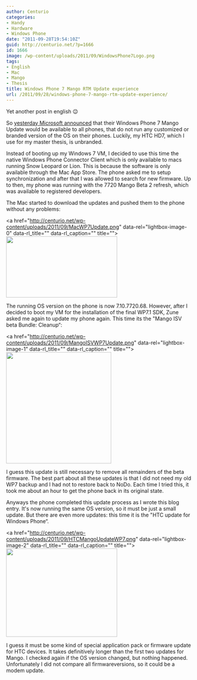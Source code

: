```yaml
---
author: Centurio
categories:
- Handy
- Hardware
- Windows Phone
date: "2011-09-28T19:54:10Z"
guid: http://centurio.net/?p=1666
id: 1666
image: /wp-content/uploads/2011/09/WindowsPhone7Logo.png
tags:
- English
- Mac
- Mango
- Thesis
title: Windows Phone 7 Mango RTM Update experience
url: /2011/09/28/windows-phone-7-mango-rtm-update-experience/
---
```

Yet another post in english 😉 

So [yesterday Microsoft announced](http://windowsteamblog.com/windows_phone/b/windowsphone/archive/2011/09/27/windows-phone-7-5-mango-update-begins.aspx) that their Windows Phone 7 Mango Update would be available to all phones, that do not run any customized or branded version of the OS on their phones. Luckily, my HTC HD7, which I use for my master thesis, is unbranded.

Instead of booting up my Windows 7 VM, I decided to use this time the native Windows Phone Connector Client which is only available to macs running Snow Leopard or Lion. This is because the software is only available through the Mac App Store. The phone asked me to setup synchronization and after that I was allowed to search for new firmware. Up to then, my phone was running with the 7720 Mango Beta 2 refresh, which was available to registered developers.  
<!--more-->

  
The Mac started to download the updates and pushed them to the phone without any problems:

<a href="http://centurio.net/wp-content/uploads/2011/09/MacWP7Update.png" data-rel="lightbox-image-0" data-rl\_title="" data-rl\_caption="" title=""><img loading="lazy" src="http://centurio.net/wp-content/uploads/2011/09/MacWP7Update-300x165.png" alt="" title="MacWP7Update" width="300" height="165" class="aligncenter size-medium wp-image-1667" srcset="https://centurio.net/wp-content/uploads/2011/09/MacWP7Update-300x165.png 300w, https://centurio.net/wp-content/uploads/2011/09/MacWP7Update.png 893w" sizes="(max-width: 300px) 100vw, 300px" /></a>

The running OS version on the phone is now 7.10.7720.68. However, after I decided to boot my VM for the installation of the final WP7.1 SDK, Zune asked me again to update my phone again. This time its the "Mango ISV beta Bundle: Cleanup&#8220;:

<a href="http://centurio.net/wp-content/uploads/2011/09/MangoISVWP7Update.png" data-rel="lightbox-image-1" data-rl\_title="" data-rl\_caption="" title=""><img loading="lazy" src="http://centurio.net/wp-content/uploads/2011/09/MangoISVWP7Update-284x300.png" alt="" title="MangoISVWP7Update" width="284" height="300" class="aligncenter size-medium wp-image-1668" srcset="https://centurio.net/wp-content/uploads/2011/09/MangoISVWP7Update-284x300.png 284w, https://centurio.net/wp-content/uploads/2011/09/MangoISVWP7Update-24x24.png 24w, https://centurio.net/wp-content/uploads/2011/09/MangoISVWP7Update.png 632w" sizes="(max-width: 284px) 100vw, 284px" /></a>

I guess this update is still necessary to remove all remainders of the beta firmware. The best part about all these updates is that I did not need my old WP7 backup and I had not to restore back to NoDo. Each time I tried this, it took me about an hour to get the phone back in its original state.

Anyways the phone completed this update process as I wrote this blog entry. It's now running the same OS version, so it must be just a small update. But there are even more updates: this time it is the "HTC update for Windows Phone&#8220;.

<a href="http://centurio.net/wp-content/uploads/2011/09/HTCMangoUpdateWP7.png" data-rel="lightbox-image-2" data-rl\_title="" data-rl\_caption="" title=""><img loading="lazy" src="http://centurio.net/wp-content/uploads/2011/09/HTCMangoUpdateWP7-300x238.png" alt="" title="HTCMangoUpdateWP7" width="300" height="238" class="aligncenter size-medium wp-image-1669" srcset="https://centurio.net/wp-content/uploads/2011/09/HTCMangoUpdateWP7-300x238.png 300w, https://centurio.net/wp-content/uploads/2011/09/HTCMangoUpdateWP7.png 628w" sizes="(max-width: 300px) 100vw, 300px" /></a>

I guess it must be some kind of special application pack or firmware update for HTC devices. It takes definitively longer than the first two updates for Mango. I checked again if the OS version changed, but nothing happened. Unfortunately I did not compare all firmwareversions, so it could be a modem update.
